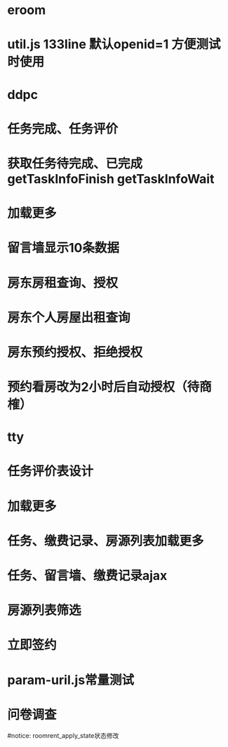 # eroom
# util.js 133line 默认openid=1  方便测试时使用

# ddpc
# 任务完成、任务评价  
# 获取任务待完成、已完成  getTaskInfoFinish   getTaskInfoWait
# 加载更多
# 留言墙显示10条数据
# 房东房租查询、授权
# 房东个人房屋出租查询
# 房东预约授权、拒绝授权
# 预约看房改为2小时后自动授权（待商榷）

# tty
# 任务评价表设计
# 加载更多
# 任务、缴费记录、房源列表加载更多
# 任务、留言墙、缴费记录ajax
# 房源列表筛选
# 立即签约
# param-uril.js常量测试
# 问卷调查

#notice:  roomrent_apply_state状态修改
